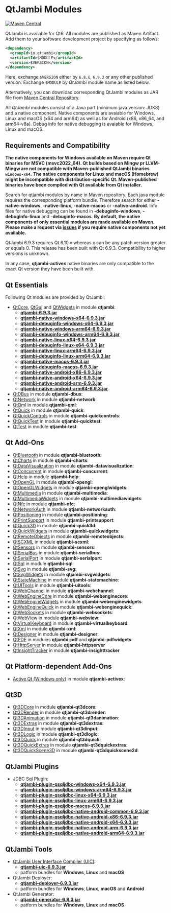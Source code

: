 # QtJambi Modules

[![Maven Central](https://maven-badges.sml.io/sonatype-central/io.qtjambi/qtjambi/badge.svg?version=6.9.3)](https://central.sonatype.com/artifact/io.qtjambi/qtjambi/6.9.3)

QtJambi is available for Qt6. All modules are published as Maven Artifact. Add them to your software development project by specifying as follows:

```xml
<dependency>
  <groupId>io.qtjambi</groupId>
  <artifactId>$MODULE</artifactId>
  <version>$VERSION</version>
</dependency>
```
Here, exchange `$VERSION` either by `6.8.6`, `6.9.3` or any other published version. Exchange `$MODULE` by *QtJambi* module name as listed below.

Alternatively, you can download corresponding QtJambi modules as JAR file from [Maven Central Repository](https://search.maven.org/search?q=io.qtjambi).

All *QtJambi* modules consist of a Java part (minimum java version: JDK8) and a native component. 
Native components are avaiable for Windows, Linux and macOS (x64 and arm64) as well as for Android (x86, x86_64, and arm64-v8a). 
Debug info for native debugging is avaiable for Windows, Linux and macOS.

## Requirements and Compatibility

**The native components for Windows available on Maven require Qt binaries for MSVC (msvc2022_64). Qt builds based on Mingw pr LLVM-Mingw are not compatible with Maven-published QtJambi binaries `windows-x64`.**
**The native components for Linux and macOS (Homebrew) might be incompatible with distribution-specific Qt. Maven-published binaries have been compiled with Qt available from Qt installer.**

Search for qtjambi modules by name in Maven repository. Each java module requires the corresponding platform bundle. Therefore search for either 
**<module>-native-windows**, **<module>-native-linux**, **<module>-native-macos** or **<module>-native-android**. 
Info files for native debugging can be found in **<module>-debuginfo-windows**, **<module>-debuginfo-linux** and **<module>-debuginfo-macos**.
**By default, the native components of only essential modules are made available on Maven. Please make a request via [issues](/../../issues) if you require native components not yet available.**

QtJambi 6.9.3 requires Qt 6.10.x whereas x can be any patch version greater or equals 0.
This release has been built with Qt 6.9.3. Compatibility to higher versions is unknown.

In any case, **qtjambi-activex** native binaries are only compatible to the exact Qt version they have been built with.

## Qt Essentials

Following Qt modules are provided by QtJambi:

* [QtCore](https://doc.qt.io/qt-6/qtcore-index.html), [QtGui](https://doc.qt.io/qt-6/qtgui-index.html) and [QtWidgets](https://doc.qt.io/qt-6/qtwidgets-index.html) in module **qtjambi**:
    * [**qtjambi-6.9.3.jar**](https://search.maven.org/artifact/io.qtjambi/qtjambi/6.9.3/jar)
    * [**qtjambi-native-windows-x64-6.9.3.jar**](https://search.maven.org/artifact/io.qtjambi/qtjambi-native-windows-x64/6.9.3/jar)
    * [**qtjambi-debuginfo-windows-x64-6.9.3.jar**](https://search.maven.org/artifact/io.qtjambi/qtjambi-debuginfo-windows-x64/6.9.3/jar)
    * [**qtjambi-native-windows-arm64-6.9.3.jar**](https://search.maven.org/artifact/io.qtjambi/qtjambi-native-windows-arm64/6.9.3/jar)
    * [**qtjambi-debuginfo-windows-arm64-6.9.3.jar**](https://search.maven.org/artifact/io.qtjambi/qtjambi-debuginfo-windows-arm64/6.9.3/jar)
    * [**qtjambi-native-linux-x64-6.9.3.jar**](https://search.maven.org/artifact/io.qtjambi/qtjambi-native-linux-x64/6.9.3/jar)
    * [**qtjambi-debuginfo-linux-x64-6.9.3.jar**](https://search.maven.org/artifact/io.qtjambi/qtjambi-debuginfo-linux-x64/6.9.3/jar)
    * [**qtjambi-native-linux-arm64-6.9.3.jar**](https://search.maven.org/artifact/io.qtjambi/qtjambi-native-linux-arm64/6.9.3/jar)
    * [**qtjambi-debuginfo-linux-arm64-6.9.3.jar**](https://search.maven.org/artifact/io.qtjambi/qtjambi-debuginfo-linux-arm64/6.9.3/jar)
    * [**qtjambi-native-macos-6.9.3.jar**](https://search.maven.org/artifact/io.qtjambi/qtjambi-native-macos/6.9.3/jar)
    * [**qtjambi-debuginfo-macos-6.9.3.jar**](https://search.maven.org/artifact/io.qtjambi/qtjambi-debuginfo-macos/6.9.3/jar)
    * [**qtjambi-native-android-x86-6.9.3.jar**](https://search.maven.org/artifact/io.qtjambi/qtjambi-native-android-x86/6.9.3/jar)
    * [**qtjambi-native-android-x64-6.9.3.jar**](https://search.maven.org/artifact/io.qtjambi/qtjambi-native-android-x64/6.9.3/jar)
    * [**qtjambi-native-android-arm-6.9.3.jar**](https://search.maven.org/artifact/io.qtjambi/qtjambi-native-android-arm/6.9.3/jar)
    * [**qtjambi-native-android-arm64-6.9.3.jar**](https://search.maven.org/artifact/io.qtjambi/qtjambi-native-android-arm64/6.9.3/jar)
* [QtDBus](https://doc.qt.io/qt-6/qtdbus-index.html) in module **qtjambi-dbus**:
* [QtNetwork](https://doc.qt.io/qt-6/qtnetwork-index.html) in module **qtjambi-network**:
* [QtQml](https://doc.qt.io/qt-6/qtqml-index.html) in module **qtjambi-qml**:
* [QtQuick](https://doc.qt.io/qt-6/qtquick-index.html) in module **qtjambi-quick**:
* [QtQuickControls](https://doc.qt.io/qt-6/qtquickcontrols-index.html) in module **qtjambi-quickcontrols**:
* [QtQuickTest](https://doc.qt.io/qt-6/qtquicktest-index.html) in module **qtjambi-quicktest**:
* [QtTest](https://doc.qt.io/qt-6/qttest-index.html) in module **qtjambi-test**:

## Qt Add-Ons

* [QtBluetooth](https://doc.qt.io/qt-6/qtbluetooth-index.html) in module **qtjambi-bluetooth**:
* [QtCharts](https://doc.qt.io/qt-6/qtcharts-index.html) in module **qtjambi-charts**:
* [QtDataVisualization](https://doc.qt.io/qt-6/qtdatavisualization-index.html) in module **qtjambi-datavisualization**:
* [QtConcurrent](https://doc.qt.io/qt-6/qtconcurrent-index.html) in module **qtjambi-concurrent**:
* [QtHelp](https://doc.qt.io/qt-6/qthelp-index.html) in module **qtjambi-help**:
* [QtOpenGL](https://doc.qt.io/qt-6/qtopengl-index.html) in module **qtjambi-opengl**:
* [QtOpenGLWidgets](https://doc.qt.io/qt-6/qtopenglwidgets-module.html) in module **qtjambi-openglwidgets**:
* [QtMultimedia](https://doc.qt.io/qt-6/qtmultimedia-index.html) in module **qtjambi-multimedia**:
* [QtMultimediaWidgets](https://doc.qt.io/qt-6/qtmultimedia-index.html) in module **qtjambi-multimediawidgets**:
* [QtNfc](https://doc.qt.io/qt-6/qtnfc-index.html) in module **qtjambi-nfc**:
* [QtNetworkAuth](https://doc.qt.io/qt-6/qtnetworkauth-index.html) in module **qtjambi-networkauth**:
* [QtPositioning](https://doc.qt.io/qt-6/qtpositioning-index.html) in module **qtjambi-positioning**:
* [QtPrintSupport](https://doc.qt.io/qt-6/qtprintsupport-index.html) in module **qtjambi-printsupport**:
* [QtQuick3D](https://doc.qt.io/qt-6/qtquick3d-index.html) in module **qtjambi-quick3d**:
* [QtQuickWidgets](https://doc.qt.io/qt-6/qtquickwidgets-module.html) in module **qtjambi-quickwidgets**:
* [QtRemoteObjects](https://doc.qt.io/qt-6/qtremoteobjects-module.html) in module **qtjambi-remoteobjects**:
* [QtSCXML](https://doc.qt.io/qt-6/qtscxml-index.html) in module **qtjambi-scxml**:
* [QtSensors](https://doc.qt.io/qt-6/qtsensors-index.html) in module **qtjambi-sensors**:
* [QtSerialBus](https://doc.qt.io/qt-6/qtserialbus-index.html) in module **qtjambi-serialbus**:
* [QtSerialPort](https://doc.qt.io/qt-6/qtserialport-index.html) in module **qtjambi-serialport**:
* [QtSql](https://doc.qt.io/qt-6/qtsql-index.html) in module **qtjambi-sql**:
* [QtSvg](https://doc.qt.io/qt-6/qtsvg-index.html) in module **qtjambi-svg**:
* [QtSvgWidgets](https://doc.qt.io/qt-6/qtsvg-index.html) in module **qtjambi-svgwidgets**:
* [QtStateMachine](https://doc.qt.io/qt-6/qtstatemachine-index.html) in module **qtjambi-statemachine**:
* [QtUITools](https://doc.qt.io/qt-6/qtuitools-index.html) in module **qtjambi-uitools**:
* [QtWebChannel](https://doc.qt.io/qt-6/qtwebchannel-index.html) in module **qtjambi-webchannel**:
* [QtWebEngineCore](https://doc.qt.io/qt-6/qtwebengine-index.html) in module **qtjambi-webenginecore**:
* [QtWebEngineWidgets](https://doc.qt.io/qt-6/qtwebengine-index.html) in module **qtjambi-webenginewidgets**:
* [QtWebEngineQuick](https://doc.qt.io/qt-6/qtwebengine-index.html) in module **qtjambi-webenginequick**:
* [QtWebSockets](https://doc.qt.io/qt-6/qtwebsockets-index.html) in module **qtjambi-websockets**:
* [QtWebView](https://doc.qt.io/qt-6/qtwebview-index.html) in module **qtjambi-webview**:
* [QtVirtualKeyboard](https://doc.qt.io/qt-6/qtvirtualkeyboard-index.html) in module **qtjambi-virtualkeyboard**:
* [QtXml](https://doc.qt.io/qt-6/qtxml-index.html) in module **qtjambi-xml**:
* [QtDesigner](https://doc.qt.io/qt-6/qtdesigner-manual.html) in module **qtjambi-designer**:
* [QtPDF](https://doc.qt.io/qt-6/qtpdf-index.html) in modules **qtjambi-pdf** and **qtjambi-pdfwidgets**:
* [QtHttpServer](https://doc.qt.io/qt-6/qthttpserver-index.html) in module **qtjambi-httpserver**
* [QtInsightTracker](https://doc.qt.io/qt-6/qtmodules.html) in module **qtjambi-insighttracker**

## Qt Platform-dependent Add-Ons

* [Active Qt (Windows only)](https://doc.qt.io/qt-6/activeqt-manual.html) in module **qtjambi-activex**:

## Qt3D

* [Qt3DCore](https://doc.qt.io/qt-6/qt3d-index.html) in module **qtjambi-qt3dcore**:
* [Qt3DRender](https://doc.qt.io/qt-6/qt3d-index.html) in module **qtjambi-qt3drender**:
* [Qt3DAnimation](https://doc.qt.io/qt-6/qt3d-index.html) in module **qtjambi-qt3danimation**:
* [Qt3DExtras](https://doc.qt.io/qt-6/qt3d-index.html) in module **qtjambi-qt3dextras**:
* [Qt3DInput](https://doc.qt.io/qt-6/qt3d-index.html) in module **qtjambi-qt3dinput**:
* [Qt3DLogic](https://doc.qt.io/qt-6/qt3d-index.html) in module **qtjambi-qt3dlogic**:
* [Qt3DQuick](https://doc.qt.io/qt-6/qt3d-index.html) in module **qtjambi-qt3dquick**:
* [Qt3DQuickExtras](https://doc.qt.io/qt-6/qt3d-index.html) in module **qtjambi-qt3dquickextras**:
* [Qt3DQuickScene3D](https://doc.qt.io/qt-6/qt3d-index.html) in module **qtjambi-qt3dquickscene2d**:

## QtJambi Plugins

* JDBC Sql Plugin:
    * [**qtjambi-plugin-qsqljdbc-windows-x64-6.9.3.jar**](https://search.maven.org/artifact/io.qtjambi/qtjambi-plugin-qsqljdbc-windows-x64/6.9.3/jar)
    * [**qtjambi-plugin-qsqljdbc-windows-arm64-6.9.3.jar**](https://search.maven.org/artifact/io.qtjambi/qtjambi-plugin-qsqljdbc-windows-arm64/6.9.3/jar)
    * [**qtjambi-plugin-qsqljdbc-linux-x64-6.9.3.jar**](https://search.maven.org/artifact/io.qtjambi/qtjambi-plugin-qsqljdbc-linux-x64/6.9.3/jar)
    * [**qtjambi-plugin-qsqljdbc-linux-arm64-6.9.3.jar**](https://search.maven.org/artifact/io.qtjambi/qtjambi-plugin-qsqljdbc-linux-arm64/6.9.3/jar)
    * [**qtjambi-plugin-qsqljdbc-macos-6.9.3.jar**](https://search.maven.org/artifact/io.qtjambi/qtjambi-plugin-qsqljdbc-macos/6.9.3/jar)
    * [**qtjambi-plugin-qsqljdbc-native-android-common-6.9.3.jar**](https://search.maven.org/artifact/io.qtjambi/qtjambi-plugin-qsqljdbc-native-android-common/6.9.3/jar)
    * [**qtjambi-plugin-qsqljdbc-native-android-x86-6.9.3.jar**](https://search.maven.org/artifact/io.qtjambi/qtjambi-plugin-qsqljdbc-native-android-x86/6.9.3/jar)
    * [**qtjambi-plugin-qsqljdbc-native-android-x64-6.9.3.jar**](https://search.maven.org/artifact/io.qtjambi/qtjambi-plugin-qsqljdbc-native-android-x64/6.9.3/jar)
    * [**qtjambi-plugin-qsqljdbc-native-android-arm-6.9.3.jar**](https://search.maven.org/artifact/io.qtjambi/qtjambi-plugin-qsqljdbc-native-android-arm/6.9.3/jar)
    * [**qtjambi-plugin-qsqljdbc-native-android-arm64-6.9.3.jar**](https://search.maven.org/artifact/io.qtjambi/qtjambi-plugin-qsqljdbc-native-android-arm64/6.9.3/jar)

## QtJambi Tools

* [QtJambi User Interface Compiler (UIC)](https://doc.qt.io/qt-6/designer-using-a-ui-file.html#compile-time-form-processing):
    * [**qtjambi-uic-6.9.3.jar**](https://search.maven.org/artifact/io.qtjambi/qtjambi-uic/6.9.3/jar)
    * patform bundles for **Windows**, **Linux** and **macOS**
* QtJambi Deployer:
    * [**qtjambi-deployer-6.9.3.jar**](https://search.maven.org/artifact/io.qtjambi/qtjambi-deployer/6.9.3/jar)
    * patform bundles for **Windows**, **Linux**, **macOS** and **Android**
* QtJambi Generator:
    * [**qtjambi-generator-6.9.3.jar**](https://search.maven.org/artifact/io.qtjambi/qtjambi-generator/6.9.3/jar)
    * patform bundles for **Windows**, **Linux** and **macOS**
